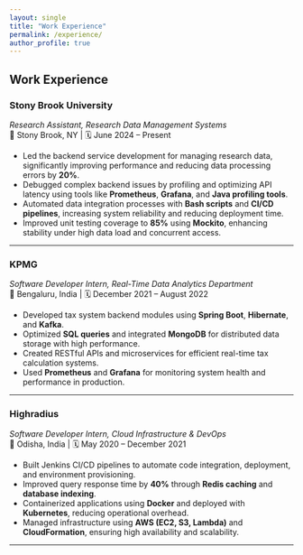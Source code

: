 ```yaml
---
layout: single
title: "Work Experience"
permalink: /experience/
author_profile: true
---
```


## Work Experience

### **Stony Brook University**  
*Research Assistant, Research Data Management Systems*  
📍 Stony Brook, NY | 🗓️ June 2024 – Present

- Led the backend service development for managing research data, significantly improving performance and reducing data processing errors by **20%**.
- Debugged complex backend issues by profiling and optimizing API latency using tools like **Prometheus**, **Grafana**, and **Java profiling tools**.
- Automated data integration processes with **Bash scripts** and **CI/CD pipelines**, increasing system reliability and reducing deployment time.
- Improved unit testing coverage to **85%** using **Mockito**, enhancing stability under high data load and concurrent access.

---

### **KPMG**  
*Software Developer Intern, Real-Time Data Analytics Department*  
📍 Bengaluru, India | 🗓️ December 2021 – August 2022

- Developed tax system backend modules using **Spring Boot**, **Hibernate**, and **Kafka**.
- Optimized **SQL queries** and integrated **MongoDB** for distributed data storage with high performance.
- Created RESTful APIs and microservices for efficient real-time tax calculation systems.
- Used **Prometheus** and **Grafana** for monitoring system health and performance in production.

---

### **Highradius**  
*Software Developer Intern, Cloud Infrastructure & DevOps*  
📍 Odisha, India | 🗓️ May 2020 – December 2021

- Built Jenkins CI/CD pipelines to automate code integration, deployment, and environment provisioning.
- Improved query response time by **40%** through **Redis caching** and **database indexing**.
- Containerized applications using **Docker** and deployed with **Kubernetes**, reducing operational overhead.
- Managed infrastructure using **AWS (EC2, S3, Lambda)** and **CloudFormation**, ensuring high availability and scalability.

---


